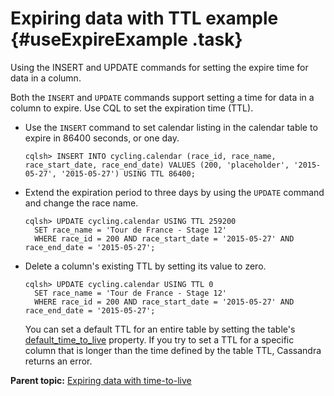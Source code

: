 # Expiring data with TTL example {#useExpireExample .task}

Using the INSERT and UPDATE commands for setting the expire time for data in a column.

Both the `INSERT` and `UPDATE` commands support setting a time for data in a column to expire. Use CQL to set the expiration time \(TTL\).

-   Use the `INSERT` command to set calendar listing in the calendar table to expire in 86400 seconds, or one day.

    ```
    cqlsh> INSERT INTO cycling.calendar (race_id, race_name, race_start_date, race_end_date) VALUES (200, 'placeholder', '2015-05-27', '2015-05-27') USING TTL 86400;
    ```

-   Extend the expiration period to three days by using the `UPDATE` command and change the race name.

    ```
    cqlsh> UPDATE cycling.calendar USING TTL 259200 
      SET race_name = 'Tour de France - Stage 12' 
      WHERE race_id = 200 AND race_start_date = '2015-05-27' AND race_end_date = '2015-05-27';
    ```

-   Delete a column's existing TTL by setting its value to zero.

    ```
    cqlsh> UPDATE cycling.calendar USING TTL 0 
      SET race_name = 'Tour de France - Stage 12' 
      WHERE race_id = 200 AND race_start_date = '2015-05-27' AND race_end_date = '2015-05-27';
    ```

    You can set a default TTL for an entire table by setting the table's [default\_time\_to\_live](../cql_reference/cqlCreateTable.md#cqlTableDefaultTTL) property. If you try to set a TTL for a specific column that is longer than the time defined by the table TTL, Cassandra returns an error.


**Parent topic:** [Expiring data with time-to-live](../../cql/cql_using/useExpire.md)

